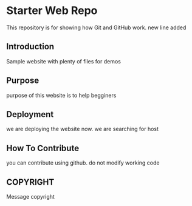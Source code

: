 
# Starter Web Repo

This repository is for showing how Git and GitHub work. new line added

## Introduction

Sample website with plenty of files for demos
## Purpose
purpose of this website is to help begginers
## Deployment
we are deploying the website now. we are searching for host
## How To Contribute
you can contribute using github. do not modify working code 
## COPYRIGHT
Message copyright